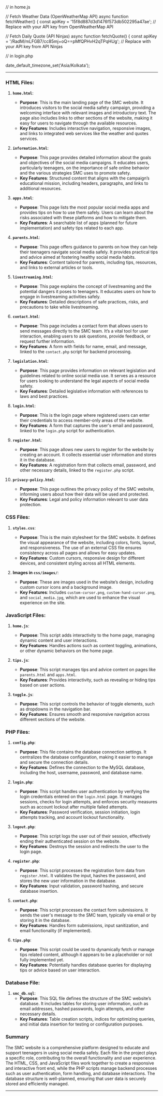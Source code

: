 // in home.js

// Fetch Weather Data (OpenWeatherMap API)
async function fetchWeather() {
    const apiKey = '15f8d887d3d1476f573db502295a47ae';   // Replace with your API key from OpenWeatherMap API

// Fetch Daily Quote (API Ninjas)
async function fetchQuote() {
    const apiKey = '/RadM/mLFGB7/cc85mj+oQ==pMfQPHvH2qTPqHUg';  // Replace with your API key from API Ninjas

// in login.php

date_default_timezone_set('Asia/Kolkata');

---

### **HTML Files:**

1. **`home.html`**:
   - **Purpose**: This is the main landing page of the SMC website. It introduces visitors to the social media safety campaign, providing a welcoming interface with relevant images and introductory text. The page also includes links to other sections of the website, making it easy for users to navigate through the available resources.
   - **Key Features**: Includes interactive navigation, responsive images, and links to integrated web services like the weather and quotes services.

2. **`information.html`**:
   - **Purpose**: This page provides detailed information about the goals and objectives of the social media campaigns. It educates users, particularly teenagers, on the importance of safe online behavior and the various strategies SMC uses to promote safety.
   - **Key Features**: Structured content that aligns with the campaign’s educational mission, including headers, paragraphs, and links to additional resources.

3. **`apps.html`**:
   - **Purpose**: This page lists the most popular social media apps and provides tips on how to use them safely. Users can learn about the risks associated with these platforms and how to mitigate them.
   - **Key Features**: A searchable list of apps (planned for future implementation) and safety tips related to each app.

4. **`parents.html`**:
   - **Purpose**: This page offers guidance to parents on how they can help their teenagers navigate social media safely. It provides practical tips and advice aimed at fostering healthy social media habits.
   - **Key Features**: Content tailored for parents, including tips, resources, and links to external articles or tools.

5. **`livestreaming.html`**:
   - **Purpose**: This page explains the concept of livestreaming and the potential dangers it poses to teenagers. It educates users on how to engage in livestreaming activities safely.
   - **Key Features**: Detailed descriptions of safe practices, risks, and precautions to take while livestreaming.

6. **`contact.html`**:
   - **Purpose**: This page includes a contact form that allows users to send messages directly to the SMC team. It’s a vital tool for user interaction, enabling users to ask questions, provide feedback, or request further information.
   - **Key Features**: A form with fields for name, email, and message, linked to the `contact.php` script for backend processing.

7. **`legislation.html`**:
   - **Purpose**: This page provides information on relevant legislation and guidelines related to online social media use. It serves as a resource for users looking to understand the legal aspects of social media safety.
   - **Key Features**: Detailed legislative information with references to laws and best practices.

8. **`login.html`**:
   - **Purpose**: This is the login page where registered users can enter their credentials to access member-only areas of the website. 
   - **Key Features**: A form that captures the user's email and password, linked to the `login.php` script for authentication.

9. **`register.html`**:
   - **Purpose**: This page allows new users to register for the website by creating an account. It collects essential user information and stores it in the database.
   - **Key Features**: A registration form that collects email, password, and other necessary details, linked to the `register.php` script.

10. **`privacy-policy.html`**:
    - **Purpose**: This page outlines the privacy policy of the SMC website, informing users about how their data will be used and protected.
    - **Key Features**: Legal and policy information relevant to user data protection.

### **CSS Files:**

1. **`styles.css`**:
   - **Purpose**: This is the main stylesheet for the SMC website. It defines the visual appearance of the website, including colors, fonts, layout, and responsiveness. The use of an external CSS file ensures consistency across all pages and allows for easy updates.
   - **Key Features**: Custom cursors, responsive design for different devices, and consistent styling across all HTML elements.

2. **Images in `css/images/`**:
   - **Purpose**: These are images used in the website’s design, including custom cursor icons and a background image.
   - **Key Features**: Includes `custom-cursor.png`, `custom-hand-cursor.png`, and `social_media.jpg`, which are used to enhance the visual experience on the site.

### **JavaScript Files:**

1. **`home.js`**:
   - **Purpose**: This script adds interactivity to the home page, managing dynamic content and user interactions.
   - **Key Features**: Handles actions such as content toggling, animations, or other dynamic behaviors on the home page.

2. **`tips.js`**:
   - **Purpose**: This script manages tips and advice content on pages like `parents.html` and `apps.html`.
   - **Key Features**: Provides interactivity, such as revealing or hiding tips based on user actions.

3. **`toggle.js`**:
   - **Purpose**: This script controls the behavior of toggle elements, such as dropdowns in the navigation bar.
   - **Key Features**: Ensures smooth and responsive navigation across different sections of the website.

### **PHP Files:**

1. **`config.php`**:
   - **Purpose**: This file contains the database connection settings. It centralizes the database configuration, making it easier to manage and secure the connection details.
   - **Key Features**: Defines the connection to the MySQL database, including the host, username, password, and database name.

2. **`login.php`**:
   - **Purpose**: This script handles user authentication by verifying the login credentials entered on the `login.html` page. It manages sessions, checks for login attempts, and enforces security measures such as account lockout after multiple failed attempts.
   - **Key Features**: Password verification, session initiation, login attempts tracking, and account lockout functionality.

3. **`logout.php`**:
   - **Purpose**: This script logs the user out of their session, effectively ending their authenticated session on the website.
   - **Key Features**: Destroys the session and redirects the user to the login page.

4. **`register.php`**:
   - **Purpose**: This script processes the registration form data from `register.html`. It validates the input, hashes the password, and stores the new user information in the database.
   - **Key Features**: Input validation, password hashing, and secure database insertion.

5. **`contact.php`**:
   - **Purpose**: This script processes the contact form submissions. It sends the user's message to the SMC team, typically via email or by storing it in the database.
   - **Key Features**: Handles form submissions, input sanitization, and email functionality (if implemented).

6. **`tips.php`**:
   - **Purpose**: This script could be used to dynamically fetch or manage tips related content, although it appears to be a placeholder or not fully implemented yet.
   - **Key Features**: Potentially handles database queries for displaying tips or advice based on user interaction.

### **Database File:**

1. **`smc_db.sql`**:
   - **Purpose**: This SQL file defines the structure of the SMC website’s database. It includes tables for storing user information, such as email addresses, hashed passwords, login attempts, and other necessary details.
   - **Key Features**: Table creation scripts, indices for optimizing queries, and initial data insertion for testing or configuration purposes.

### **Summary**
The SMC website is a comprehensive platform designed to educate and support teenagers in using social media safely. Each file in the project plays a specific role, contributing to the overall functionality and user experience. The HTML, CSS, and JavaScript files work together to create a responsive and interactive front end, while the PHP scripts manage backend processes such as user authentication, form handling, and database interactions. The database structure is well-planned, ensuring that user data is securely stored and efficiently managed. 

---
